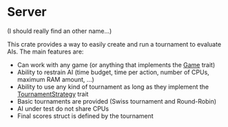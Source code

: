 # Server

(I should really find an other name...)

This crate provides a way to easily create and run a tournament to evaluate AIs. The main features are:
<!-- - tested AI are independent from the  -->
- Can work with any game (or anything that implements the [Game](../agent-interface/src/lib.rs) trait)
- Ability to restrain AI (time budget, time per action, number of CPUs, maximum RAM amount, ...)
- Ability to use any kind of tournament as long as they implement the [TournamentStrategy](./src/tournament_strategy.rs) trait
- Basic tournaments are provided (Swiss tournament and Round-Robin)
- AI under test do not share CPUs
- Final scores struct is defined by the tournament
